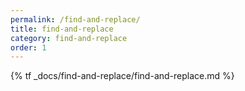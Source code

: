 ```yaml
---
permalink: /find-and-replace/
title: find-and-replace
category: find-and-replace
order: 1
---
```


{% tf _docs/find-and-replace/find-and-replace.md %}
